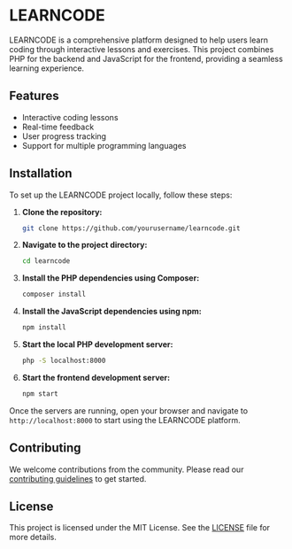# LEARNCODE

LEARNCODE is a comprehensive platform designed to help users learn coding through interactive lessons and exercises. This project combines PHP for the backend and JavaScript for the frontend, providing a seamless learning experience.

## Features

- Interactive coding lessons
- Real-time feedback
- User progress tracking
- Support for multiple programming languages

## Installation

To set up the LEARNCODE project locally, follow these steps:

1. **Clone the repository:**
    ```bash
    git clone https://github.com/yourusername/learncode.git
    ```

2. **Navigate to the project directory:**
    ```bash
    cd learncode
    ```

3. **Install the PHP dependencies using Composer:**
    ```bash
    composer install
    ```

4. **Install the JavaScript dependencies using npm:**
    ```bash
    npm install
    ```

5. **Start the local PHP development server:**
    ```bash
    php -S localhost:8000
    ```

6. **Start the frontend development server:**
    ```bash
    npm start
    ```

Once the servers are running, open your browser and navigate to `http://localhost:8000` to start using the LEARNCODE platform.

## Contributing

We welcome contributions from the community. Please read our [contributing guidelines](CONTRIBUTING.md) to get started.

## License

This project is licensed under the MIT License. See the [LICENSE](LICENSE) file for more details.
